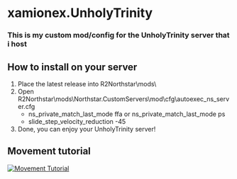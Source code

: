 # xamionex.UnholyTrinity

### This is my custom mod/config for the UnholyTrinity server that i host
## How to install on your server
1. Place the latest release into R2Northstar\mods\
2. Open R2Northstar\mods\Northstar.CustomServers\mod\cfg\autoexec_ns_server.cfg
   - ns_private_match_last_mode ffa or ns_private_match_last_mode ps
   - slide_step_velocity_reduction -45
3. Done, you can enjoy your UnholyTrinity server!

## Movement tutorial
[![Movement Tutorial](https://img.youtube.com/vi/C_cXYyA4LaU/0.jpg)](https://www.youtube.com/watch?v=C_cXYyA4LaU)
